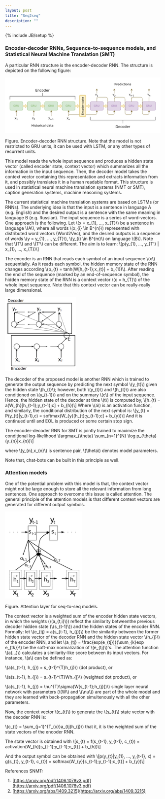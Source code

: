 ```yaml
---
layout: post
title: "Seq2seq"
description: ""
---
```

{% include JB/setup %}

### Encoder-decoder RNNs, Sequence-to-sequence models, and Statistical Neural Machine Translation (SMT)

A particular RNN structure is the encoder-decoder RNN. The structure is depicted on the following figure:

![seq2seq1](./images/seq2seq_1.png)

Figure. Encoder-decoder RNN structure. Note that the model is not restricted to GRU units, it can be used with LSTM, or any other types of recurrent units.

This model reads the whole input sequence and produces a hidden state vector (called encoder state, context vector) which summarizes all the information in the input sequence. Then, the decoder model takes the context vector containing this representation and extracts information from it, and possibly translates it in a human readable format. This structure is used in statistical neural machine translation systems (NMT or SMT), caption generation systems, machine reasoning systems. 

The current statistical machine translation systems are based on LSTMs (or RNNs). The underlying idea is that the input is a sentence in language A (e.g. English) and the desired output is a sentence with the same meaning in language B (e.g. Russian). The input sequence is a series of word-vectors. One approach is the following. Let \\(x = x_{1}, ..., x_{T}\\) be a sentence in language \\(A\\), where all words \\(x_{i} \in B^{n}\\) represented with distributed word vectors (Word2Vec), and the desired outputs is a sequence of words \\(y = y_{1}, ..., y_{T}\\), \\(y_{i} \in B^{m}\\) on language \\(B\\). Note that \\(T\\) and \\(T′\\) can be different. The aim is to learn:
\\[p(y_{1}, ..., y_{T'} | x_{1}, ..., x_{T})\\]

The encoder is an RNN that reads each symbol of an input sequence \\(x\\) sequentially. As it reads
each symbol, the hidden memory state of the RNN changes according \\(p_{t} = tanh(W[h_{t-1};x_{t}] + b_{1})\\). After reading the end of the sequence (marked by an end-of-sequence symbol), the hidden memory state of the RNN is a context vector \\(c = h_{T}\\) of the whole input sequence. Note that this context vector can be really-really large dimensional.

<img src="./images/seq2seq_2.png" alt="drawing" width="230"/>

The decoder of the proposed model is another RNN which is trained to generate the output sequence by predicting the next symbol \\(y_{t}\\) given the hidden state \\(h_{t}\\); however, both \\(y_{t}\\) and \\(h_{t}\\) are also conditioned on \\(y_{t-1}\\) and on the summary \\(c\\) of the input sequence. Hence, the hidden state of the decoder at time \\(t\\) is computed by,
\\[h_{t} = a(W_{h}[h_{t-1};y_{t-1};c] + b_{h})\\]
Where \\(a\\) is an activation function, and similarly, the conditional distribution of the next symbol is:
\\[y_{t} = P(y_{t}|y_{t-1},c) = softmax(W_{y}[h_{t};y_{t-1};c] + b_{y})\\]
And it is continued until and EOL is produced or some certain stop sign.

The encoder-decoder RNN for SMT is jointly trained to maximize the conditional log-likelihood
\\[argmax_{\theta} \sum_{n=1}^{N} \log p_{\theta}(y_{n}|x_{n})\\]

where \\(y_{n},x_{n}\\)  is sentence pair, \\(\theta\\) denotes model parameters.

Note that, chat-bots can be built in this principle as well.


### Attention models

One of the potential problem with this model is that, the context vector might not be large enough to store all the relevant information from long sentences. One approach to overcome this issue is called attention. The general principle of the attention models is that different context vectors are generated for different output symbols.

<img src="./images/seq2seq_3.png" alt="drawing" width="250"/>

Figure. Attention layer for seq-to-seq models.


The context vector is a weighted sum of the encoder hidden state vectors, in which the weights (\\(a_{t,i}\\)) reflect the similarity betweenthe previous decoder hidden state (\\(s_{t-1}\\)) and the hidden states of the encoder RNN. Formally:
let \\(e_{tj} = a(s_{t-1}, h_{j})\\) be the similarity between the former hidden state vector of the decoder RNN and the hidden state vector \\(h_{j}\\) of the encoder RNN, and let \\(a_{tj} = \frac{exp(e_{tj})}{\sum_{k}exp e_{tk}}\\) be the soft-max normalization of \\(e_{tj}\\)'s. The attention function \\(a(.,.)\\) calculates a similarity-like score between its input vectors. For instance, \\(a\\) can be defined as:

\\(a(s_{t-1}, h_{j}) = s_{t-1}^{T}h_{j}\\) (dot product), or

\\(a(s_{t-1}, h_{j}) = s_{t-1}^{T}Wh_{j}\\) (weighted dot product), or

\\(a(s_{t-1}, h_{j}) = \nu^{T}\sigma(W[s_{t-1};h_{j}])\\) single layer neural network with parameters (\\(W\\) and \\(\nu\\)) are  part of the whole model and they are learned with back-propagation simultenously with all the other parameters.

Now, the context vector \\(c_{t}\\) to generate the \\(s_{t}\\) state vector with the decoder RNN is: 

\\(c_{t} = \sum_{j=1}^{T_{x}}a_{tj}h_{j}\\) that it, it is the weighted sum of the state vectors of the encoder RNN.

The state vector is obtained with
\\[s_{t} = f(s_{t-1}, y_{t-1}, c_{t}) = activation(W_{h}[s_{t-1};y_{t-1};c_{t}] + b_{h})\\]

And the output symbol can be obtained with
\\[p(y_{t}|y_{1}, ..., y_{t-1}, x) = g(s_{t}, y_{t-1}, c_{t}) = softmax(W_{y}[s_{t-1};y_{t-1};c_{t}] + b_{y})\\]


References SNMT:
1. [https://arxiv.org/pdf/1406.1078v3.pdf](https://arxiv.org/pdf/1406.1078v3.pdf)
2. [https://arxiv.org/abs/1409.3215](https://arxiv.org/abs/1409.3215)